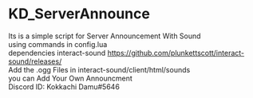# KD_ServerAnnounce  
Its is a simple script for Server Announcement With Sound  
using commands in config.lua  
dependencies interact-sound
https://github.com/plunkettscott/interact-sound/releases/  
Add the .ogg Files in interact-sound/client/html/sounds  
you can Add Your Own Announcment  
Discord ID: Kokkachi Damu#5646  
